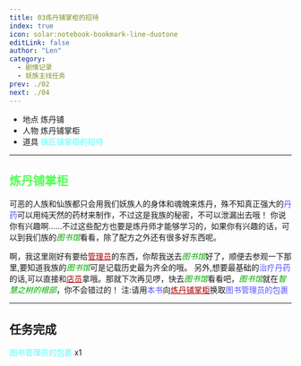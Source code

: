 ```yaml
---
title: 03炼丹铺掌柜的招待
index: true
icon: solar:notebook-bookmark-line-duotone
editLink: false
author: "Len"
category:
  - 剧情记录
  - 妖族主线任务
prev: ./02
next: ./04
---
```


- 地点 炼丹铺
- 人物 炼丹铺掌柜
- 道具 <span style="color: #55FFFF;">铁匠铺掌柜的招待</span>

------

## <span style="color:#55FF55;font-weight:bold;">炼丹铺掌柜</span>

可恶的人族和仙族都只会用我们妖族人的身体和魂魄来炼丹，殊不知真正强大的<span style="color: #5555FF;">丹药</span>可以用纯天然的药材来制作，不过这是我族的秘密，不可以泄漏出去哦！
你说你有兴趣啊……不过这些配方也要是炼丹师才能够学习的，如果你有兴趣的话，可以到我们族的<span style="color: #00AA00;"><span style="font-style: italic;">图书馆</span></span>看看，除了配方之外还有很多好东西呢。

啊，我这里刚好有要给<span style="color: #AA0000;"><span style="text-decoration: underline;">管理员</span></span>的东西，你帮我送去<span style="color: #00AA00;"><span style="font-style: italic;">图书馆</span></span>好了，顺便去参观一下那里,要知道我族的<span style="color: #00AA00;"><span style="font-style: italic;">图书馆</span></span>可是记载历史最为齐全的哦。
另外,想要最基础的<span style="color: #5555FF;">治疗丹药</span>的话,可以直接和<span style="color: #AA0000;"><span style="text-decoration: underline;">店员</span></span>拿哦。那就下次再见啰，快去<span style="color: #00AA00;"><span style="font-style: italic;">图书馆</span></span>看看吧，<span style="color: #00AA00;"><span style="font-style: italic;">图书馆</span></span>就在<span style="color: #00AA00;"><span style="font-style: italic;">智慧之树的根部</span></span>，你不会错过的！
注:请用<span style="color: #5555FF;">本书</span>向<span style="color: #AA0000;"><span style="text-decoration: underline;">炼丹铺掌柜</span></span>换取<span style="color: #5555FF;">图书管理员的包裹</span>

------

## 任务完成

<span style="color: #55FFFF;">图书管理员的包裹</span> x1
